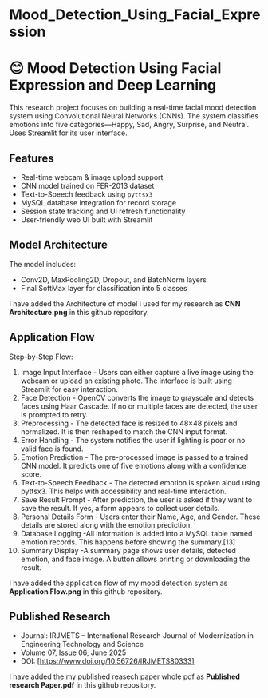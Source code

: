 # Mood_Detection_Using_Facial_Expression
# 😊 Mood Detection Using Facial Expression and Deep Learning

This research project focuses on building a real-time facial mood detection system using Convolutional Neural Networks (CNNs). The system classifies emotions into five categories—Happy, Sad, Angry, Surprise, and Neutral. Uses Streamlit for its user interface.

## Features
- Real-time webcam & image upload support
- CNN model trained on FER-2013 dataset
- Text-to-Speech feedback using `pyttsx3`
- MySQL database integration for record storage
- Session state tracking and UI refresh functionality
- User-friendly web UI built with Streamlit

## Model Architecture
The model includes:
- Conv2D, MaxPooling2D, Dropout, and BatchNorm layers
- Final SoftMax layer for classification into 5 classes

I have added the Architecture of model i used for my research as **CNN Architecture.png** in this github repository.

## Application Flow
Step-by-Step Flow: 
1. Image Input Interface - Users can either capture a live image using the webcam or upload an existing photo. 
The interface is built using Streamlit for easy interaction. 
2. Face Detection - OpenCV converts the image to grayscale and detects faces using Haar Cascade. If no 
or multiple faces are detected, the user is prompted to retry. 
3. Preprocessing - The detected face is resized to 48×48 pixels and normalized. It is then reshaped to 
match the CNN input format. 
4. Error Handling - The system notifies the user if lighting is poor or no valid face is found.  
5. Emotion Prediction - The pre-processed image is passed to a trained CNN model. It predicts one of five 
emotions along with a confidence score. 
6. Text-to-Speech Feedback - The detected emotion is spoken aloud using pyttsx3. This helps with accessibility and 
real-time interaction. 
7. Save Result Prompt - After prediction, the user is asked if they want to save the result. If yes, a form appears 
to collect user details. 
8. Personal Details Form - Users enter their Name, Age, and Gender. These details are stored along with the 
emotion prediction. 
9. Database Logging -All information is added into a MySQL table named emotion records. This happens 
before showing the summary.[13] 
10. Summary Display -A summary page shows user details, detected emotion, and face image. A button 
allows printing or downloading the result. 

I have added the application flow of my mood detection system as **Application Flow.png** in this github repository.

## Published Research
- Journal: IRJMETS – International Research Journal of Modernization in Engineering Technology and Science
- Volume 07, Issue 06, June 2025
- DOI: [https://www.doi.org/10.56726/IRJMETS80333]

I have added the my published reasech paper whole pdf as **Published research Paper.pdf** in this github repository.
